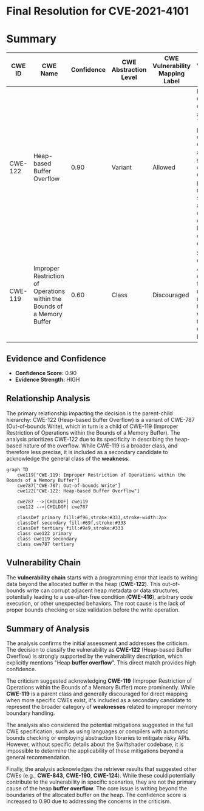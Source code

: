 # Final Resolution for CVE-2021-4101

# Summary
| CWE ID | CWE Name | Confidence | CWE Abstraction Level | CWE Vulnerability Mapping Label | CWE-Vulnerability Mapping Notes |
|---|---|---|---|---|---|
| CWE-122 | Heap-based Buffer Overflow | 0.90 | Variant | Allowed | Primary CWE. While CWE-119 and CWE-787 are parent classes and CWE-119 is a more general description, CWE-122 provides a more specific and accurate description of the heap-based nature of the **buffer overflow**. |
| CWE-119 | Improper Restriction of Operations within the Bounds of a Memory Buffer | 0.60 | Class | Discouraged | Secondary Candidate. Although discouraged for direct mapping, it represents the class of **weaknesses** to which CWE-122 belongs. |

## Evidence and Confidence

*   **Confidence Score:** 0.90
*   **Evidence Strength:** HIGH

## Relationship Analysis
The primary relationship impacting the decision is the parent-child hierarchy: CWE-122 (Heap-based Buffer Overflow) is a variant of CWE-787 (Out-of-bounds Write), which in turn is a child of CWE-119 (Improper Restriction of Operations within the Bounds of a Memory Buffer). The analysis prioritizes CWE-122 due to its specificity in describing the heap-based nature of the overflow. While CWE-119 is a broader class, and therefore less precise, it is included as a secondary candidate to acknowledge the general class of the **weakness**.

```mermaid
graph TD
    cwe119["CWE-119: Improper Restriction of Operations within the Bounds of a Memory Buffer"]
    cwe787["CWE-787: Out-of-bounds Write"]
    cwe122["CWE-122: Heap-based Buffer Overflow"]
    
    cwe787 -->|CHILDOF| cwe119
    cwe122 -->|CHILDOF| cwe787
    
    classDef primary fill:#f96,stroke:#333,stroke-width:2px
    classDef secondary fill:#69f,stroke:#333
    classDef tertiary fill:#9e9,stroke:#333
    class cwe122 primary
    class cwe119 secondary
    class cwe787 tertiary
```

## Vulnerability Chain
The **vulnerability chain** starts with a programming error that leads to writing data beyond the allocated buffer in the heap (**CWE-122**). This out-of-bounds write can corrupt adjacent heap metadata or data structures, potentially leading to a use-after-free condition (**CWE-416**), arbitrary code execution, or other unexpected behaviors. The root cause is the lack of proper bounds checking or size validation before the write operation.

## Summary of Analysis
The analysis confirms the initial assessment and addresses the criticism. The decision to classify the vulnerability as **CWE-122** (Heap-based Buffer Overflow) is strongly supported by the vulnerability description, which explicitly mentions "Heap **buffer overflow**". This direct match provides high confidence.

The criticism suggested acknowledging **CWE-119** (Improper Restriction of Operations within the Bounds of a Memory Buffer) more prominently. While **CWE-119** is a parent class and generally discouraged for direct mapping when more specific CWEs exist, it's included as a secondary candidate to represent the broader category of **weaknesses** related to improper memory boundary handling.

The analysis also considered the potential mitigations suggested in the full CWE specification, such as using languages or compilers with automatic bounds checking or employing abstraction libraries to mitigate risky APIs. However, without specific details about the Swiftshader codebase, it is impossible to determine the applicability of these mitigations beyond a general recommendation.

Finally, the analysis acknowledges the retriever results that suggested other CWEs (e.g., **CWE-843**, **CWE-190**, **CWE-124**). While these could potentially contribute to the vulnerability in specific scenarios, they are not the primary cause of the heap **buffer overflow**. The core issue is writing beyond the boundaries of the allocated buffer on the heap. The confidence score is increased to 0.90 due to addressing the concerns in the criticism.